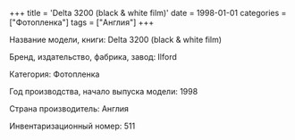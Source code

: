+++
title = 'Delta 3200 (black & white film)'
date = 1998-01-01
categories = ["Фотопленка"]
tags = ["Англия"]
+++

Название модели, книги: Delta 3200 (black & white film)

Бренд, издательство, фабрика, завод: Ilford

Категория: Фотопленка

Год производства, начало выпуска модели: 1998

Страна производитель: Англия

Инвентаризационный номер: 511


